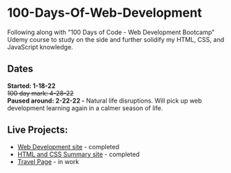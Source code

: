 # 100-Days-Of-Web-Development
Following along with "100 Days of Code - Web Development Bootcamp" Udemy course to study on the side and further solidify my HTML, CSS, and JavaScript knowledge.

## Dates

**Started: 1-18-22**
<br>
~~100 day mark: 4-28-22~~
<br>
**Paused around: 2-22-22 -** Natural life disruptions. Will pick up web development learning again in a calmer season of life.


## Live Projects: 
<ul>
  <li><a href="https://hopeful-chandrasekhar-d87601.netlify.app/">Web Development site<a> - completed</li> 
    <li><a href="https://elastic-meninsky-1180e8.netlify.app/">HTML and CSS Summary site</a> - completed</li> 
    <li><a href="https://reverent-minsky-781e7a.netlify.app">Travel Page</a> - in work</li>
</ul>
